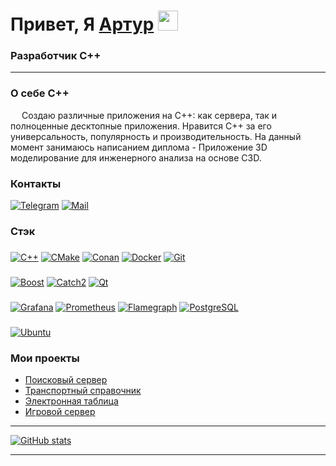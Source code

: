 <h1>Привет, Я <a href="https://github.com/artndx" target="_blank">Артур</a> 
<img src="https://github.com/blackcater/blackcater/raw/main/images/Hi.gif" height="32"/></h1>
<h3>Разработчик C++</h3>

---

<h3>О себе C++</h3>
&emsp; Создаю различные приложения на С++: как сервера, так и полноценные десктопные приложения. Нравится С++ за его универсальность, популярность и производительность. На данный момент занимаюсь написанием диплома - Приложение 3D моделирование для инженерного анализа на основе С3D.

<h3>Контакты</h3>

[![Telegram](https://img.shields.io/badge/Telegram-orange?logo=telegram&logoColor=white)](https://t.me/arturjkeee) [![Mail](https://img.shields.io/badge/Email-red?logo=gmail&logoColor=white)](mailto:artur.stepanyan.03@yandex.ru)

<h3>Стэк</h3>

###
[![C++](https://img.shields.io/badge/C%2B%2B-005697?style=for-the-badge&logo=C%2B%2B&labelColor=005697)](https://en.wikipedia.org/wiki/C%2B%2B)
[![CMake](https://img.shields.io/badge/CMake-%23722B37?style=for-the-badge&logo=CMake&labelColor=722b37)](https://en.wikipedia.org/wiki/CMake)
[![Conan](https://img.shields.io/badge/Conan-6699cb?style=for-the-badge&logo=conan&labelColor=white)](https://conan.io/)
[![Docker](https://img.shields.io/badge/Docker-%232496ED?style=for-the-badge&logo=Docker&labelColor=white)](https://en.wikipedia.org/wiki/Docker_(software))
[![Git](https://img.shields.io/badge/Git-%23F05032?style=for-the-badge&logo=Git&labelColor=white)](https://en.wikipedia.org/wiki/Git)

###
[![Boost](https://img.shields.io/badge/Boost-f7901e?style=for-the-badge&logo=Boost&labelColor=white)](https://www.boost.org/)
[![Catch2](https://img.shields.io/badge/Catch2-%23A25C25?style=for-the-badge&logo=c&logoColor=white)](https://github.com/catchorg/Catch2)
[![Qt](https://img.shields.io/badge/Qt-%23217346.svg?style=for-the-badge&logo=Qt&logoColor=white)](https://www.qt.io/)

###
[![Grafana](https://img.shields.io/badge/Grafana-%23F46800?style=for-the-badge&logo=Grafana&labelColor=white)](https://en.wikipedia.org/wiki/Grafana)
[![Prometheus](https://img.shields.io/badge/Prometheus-%23E6522C?style=for-the-badge&logo=Prometheus&labelColor=white)](https://en.wikipedia.org/wiki/Prometheus_(monitoring_system))
[![Flamegraph](https://img.shields.io/badge/Flamegraph-%23FF7F50?style=for-the-badge&logo=flamegraph&labelColor=white)](https://github.com/brendangregg/Flamegraph)
[![PostgreSQL](https://img.shields.io/badge/PostgreSQL-%23316192?style=for-the-badge&logo=PostgreSQL&labelColor=white)](https://en.wikipedia.org/wiki/PostgreSQL)

###
[![Ubuntu](https://img.shields.io/badge/Ubuntu-%23E95420?style=for-the-badge&logo=Ubuntu&labelColor=white)](https://en.wikipedia.org/wiki/Ubuntu)

<h3>Мои проекты</h3>

- [Поисковый сервер](https://github.com/artndx/search-server)
- [Транспортный справочник](https://github.com/artndx/transport-catalogue)
- [Электронная таблица](https://github.com/artndx/-QT-) 
- [Игровой сервер](https://github.com/artndx/game_server)
  
---

<a href="http://www.github.com/artndx"><img src="https://github-readme-stats.vercel.app/api?username=artndx&show_icons=true&hide=&count_private=true&title_color=0891b2&text_color=ffffff&icon_color=0891b2&bg_color=1c1917&hide_border=true&show_icons=true" alt="GitHub stats" /></a>

---


